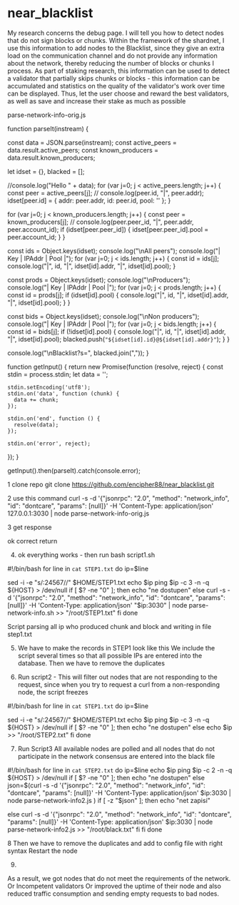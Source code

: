 # near_blacklist

My research concerns the debug page. I will tell you how to detect nodes that do not sign blocks or chunks. Within the framework of the shardnet, I use this information to add nodes to the Blacklist, since they give an extra load on the communication channel and do not provide any information about the network, thereby reducing the number of blocks or chunks I process. As part of staking research, this information can be used to detect a validator that partially skips chunks or blocks - this information can be accumulated and statistics on the quality of the validator's work over time can be displayed. Thus, let the user choose and reward the best validators, as well as save and increase their stake as much as possible

parse-network-info-orig.js

function parseIt(instream) {

  const data = JSON.parse(instream);
  const active_peers = data.result.active_peers;
  const known_producers = data.result.known_producers;

  let idset = {}, blacked = [];

  //console.log("Hello " + data);
  for (var j=0; j < active_peers.length; j++) {
    const peer = active_peers[j];
    // console.log(peer.id, "|", peer.addr);
    idset[peer.id] = { addr: peer.addr, id: peer.id, pool: '' };
  }

  for (var j=0; j < known_producers.length; j++) {
    const peer = known_producers[j];
    // console.log(peer.peer_id, "|", peer.addr, peer.account_id);
    if (idset[peer.peer_id]) {
     idset[peer.peer_id].pool  = peer.account_id;
    }
  }

  const ids = Object.keys(idset);
  console.log("\nAll peers");
  console.log("| Key | IPAddr | Pool |");
  for (var j=0; j < ids.length; j++) {
    const id = ids[j];
    console.log("|", id, "|", idset[id].addr, "|", idset[id].pool);
  }

  const prods = Object.keys(idset);
  console.log("\nProducers");
  console.log("| Key | IPAddr | Pool |");
  for (var j=0; j < prods.length; j++) {
    const id = prods[j];
    if (idset[id].pool) {
      console.log("|", id, "|", idset[id].addr, "|", idset[id].pool);
    }
  }
	
  const bids = Object.keys(idset);
  console.log("\nNon producers");
  console.log("| Key | IPAddr | Pool |");
  for (var j=0; j < bids.length; j++) {
    const id = bids[j];
    if (!idset[id].pool) {
      console.log("|", id, "|", idset[id].addr, "|", idset[id].pool);
      blacked.push(`"${idset[id].id}@${idset[id].addr}"`);
    }
  }

  console.log("\nBlacklist?s=", blacked.join(","));
}

function getInput() {
  return new Promise(function (resolve, reject) {
    const stdin = process.stdin;
    let data = '';

    stdin.setEncoding('utf8');
    stdin.on('data', function (chunk) {
      data += chunk;
    });

    stdin.on('end', function () {
      resolve(data);
    });

    stdin.on('error', reject);
  });
}

getInput().then(parseIt).catch(console.error);


1 clone repo
git clone https://github.com/encipher88/near_blacklist.git


2 use this command
curl -s -d '{"jsonrpc": "2.0", "method": "network_info", "id": "dontcare", "params": [null]}' -H 'Content-Type: application/json' 127.0.0.1:3030 | node parse-network-info-orig.js

3 get response


ok correct return


4. ok everything works - then run 
bash script1.sh

#!/bin/bash
for line in `cat STEP1.txt`
do
 ip=$line

 sed -i -e "s/:24567//" $HOME/STEP1.txt
   echo $ip
    ping $ip -c 3 -n -q ${HOST} > /dev/null
    	if [ $? -ne "0" ]; then echo "ne dostupen"
     else
   curl -s -d '{"jsonrpc": "2.0", "method": "network_info", "id": "dontcare", "params": [null]}' -H 'Content-Type: application/json' "$ip:3030" | node parse-network-info.sh  >> "/root/STEP1.txt"
   fi
done 


Script parsing all ip who produced chunk and block and writing in file step1.txt

5. We have to make the records in STEP1 look like this 
We include the script several times so that all possible IPs are entered into the database.
Then we have to remove the duplicates


6. Run script2 - This will filter out nodes that are not responding to the request, since when you try to request a curl from a non-responding node, the script freezes

#!/bin/bash
for line in `cat STEP1.txt`
do
 ip=$line

 sed -i -e "s/:24567//" $HOME/STEP1.txt
   echo $ip
    ping $ip -c 3 -n -q ${HOST} > /dev/null
    	if [ $? -ne "0" ]; then echo "ne dostupen"
     else
  echo $ip  >> "/root/STEP2.txt"
   fi
done 

7. Run Script3  All available nodes are polled and all nodes that do not participate in the network consensus are entered into the black file

#!/bin/bash
for line in `cat STEP2.txt`
do
 ip=$line
   echo $ip
   ping $ip -c 2 -n -q ${HOST} > /dev/null
   if [ $? -ne "0" ]; then echo "ne dostupen"
     else
     json=$(curl -s -d '{"jsonrpc": "2.0", "method": "network_info", "id": "dontcare", "params": [null]}' -H 'Content-Type: application/json' $ip:3030 | node parse-network-info2.js )
    if [ -z "$json" ]; then echo "net zapisi"
   
   else 
    curl -s -d '{"jsonrpc": "2.0", "method": "network_info", "id": "dontcare", "params": [null]}' -H 'Content-Type: application/json' $ip:3030 | node parse-network-info2.js  >> "/root/black.txt" 
   fi
   fi
done 

8 Then we have to remove the duplicates and add to config file with right syntax
    Restart the node 

9. 
As a result, we got nodes that do not meet the requirements of the network.
Or
Incompetent validators
Or
improved the uptime of their node
and also reduced traffic consumption and sending empty requests to bad nodes.







